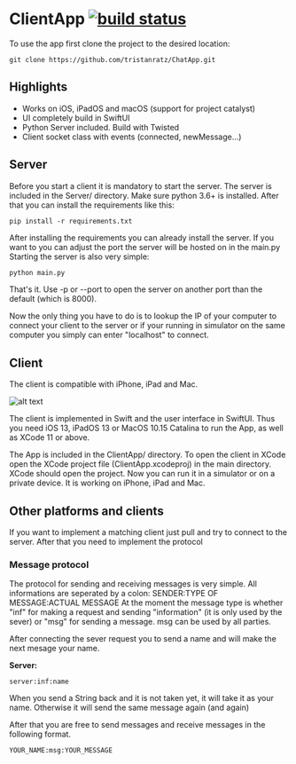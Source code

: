 #  ClientApp  [![build status](https://secure.travis-ci.org/tristanratz/ChatApp.png)](http://travis-ci.org/tristanratz/ChatApp)

To use the app first clone the project to the desired location:

```
git clone https://github.com/tristanratz/ChatApp.git
```

## Highlights
- Works on iOS, iPadOS and macOS (support for project catalyst)
- UI completely build in SwiftUI
- Python Server included. Build with Twisted
- Client socket class with events (connected, newMessage...)

## Server

Before you start a client it is mandatory to start the server.
The server is included in the Server/ directory.
Make sure python 3.6+ is installed. After that you can install the requirements like this:

```
pip install -r requirements.txt
```

After installing the requirements you can already install the server. If you want to you can adjust the port the server will be hosted on in the main.py
Starting the server is also very simple:

```python
python main.py
```

That's it. Use -p or --port to open the server on another port than the default (which is 8000). 

Now the only thing you have to do is to lookup the IP of your computer to connect your client to the server or  if your running in simulator on the same computer you simply can enter "localhost" to connect.

## Client

The client is compatible with iPhone, iPad and Mac.

![alt text](https://raw.githubusercontent.com/tristanratz/ChatApp/master/Overview.jpg)

The client is implemented in Swift and the user interface in SwiftUI. Thus you need iOS 13, iPadOS 13 or MacOS 10.15 Catalina to run the App, as well as XCode 11 or above.

The App is included in the ClientApp/ directory. To open the client in XCode open the XCode project file (ClientApp.xcodeproj) in the main directory. XCode should open the project. Now you can run it in a simulator or on a private device. It is working on iPhone, iPad and Mac.

## Other platforms and clients

If you want to implement a matching client just pull and try to connect to the server. After that you need to implement the protocol

### Message protocol
The protocol for sending and receiving messages is very simple. All informations are seperated by a colon: SENDER:TYPE OF MESSAGE:ACTUAL MESSAGE
At the moment the message type is whether "inf" for making a request and sending "information" (it is only used by the sever) or "msg" for sending a message. msg can be used by all parties.

After connecting the sever request you to send a name and will make the next mesage your name.

__Server:__
```
server:inf:name
```
When you send a String back and it is not taken yet, it will take it as your name. Otherwise it will send the same message again (and again)

After that you are free to send messages and receive messages in the following format.

```
YOUR_NAME:msg:YOUR_MESSAGE
```
